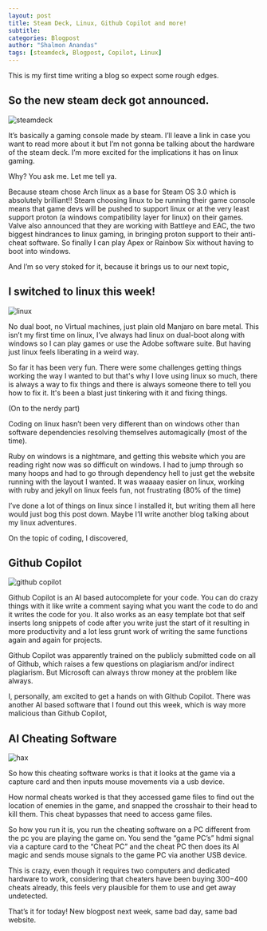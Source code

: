 ```yaml
---
layout: post
title: Steam Deck, Linux, Github Copilot and more!
subtitle: 
categories: Blogpost
author: "Shalmon Anandas"
tags: [steamdeck, Blogpost, Copilot, Linux]
---
```


This is my first time writing a blog so expect some rough edges.

<h2>So the new steam deck got announced.</h2> 

![steamdeck](https://media.giphy.com/media/6lMfL1EaeuCqQMWFTi/giphy.gif)

It’s basically a gaming console made by steam. I’ll leave a link in case you want to read more about it but I’m not gonna be talking about the hardware of the steam deck. I’m more excited for the implications it has on linux gaming. 

Why? You ask me. Let me tell ya. 

Because steam chose Arch linux as a base for Steam OS 3.0 which is absolutely brilliant!!
Steam choosing linux to be running their game console means that game devs will be pushed to support linux or at the very least support proton (a windows compatibility layer for linux) on their games. 
Valve also announced that they are working with Battleye and EAC, the two biggest hindrances to linux gaming, in bringing proton support to their anti-cheat software. So finally I can play Apex or Rainbow Six without having to boot into windows.

And I’m so very stoked for it, because it brings us to our next topic,

<h2>I switched to linux this week!</h2>

![linux](https://media.giphy.com/media/4N5ddOOJJ7gtKTgNac/giphy.gif)

No dual boot, no Virtual machines, just plain old Manjaro on bare metal. 
This isn’t my first time on linux, I’ve always had linux on dual-boot along with windows so I can play games or use the Adobe software suite. But having just linux feels liberating in a weird way.

So far it has been very fun. There were some challenges getting things working the way I wanted to but that's why I love using linux so much, there is always a way to fix things and there is always someone there to tell you how to fix it. It's been a blast just tinkering with it and fixing things.

(On to the nerdy part)

Coding on linux hasn’t been very different than on windows other than software dependencies resolving themselves automagically (most of the time).

Ruby on windows is a nightmare, and getting this website which you are reading right now was so difficult on windows. I had to jump through so many hoops and had to go through dependency hell to just get the website running with the layout I wanted. It was waaaay easier on linux, working with ruby and jekyll on linux feels fun, not frustrating (80% of the time)

I’ve done a lot of things on linux since I installed it, but writing them all here would just bog this post down. Maybe I’ll write another blog talking about my linux adventures.

On the topic of coding, I discovered, 

<h2>Github Copilot</h2>

![github copilot](https://media.giphy.com/media/f02UiuM8VDwQquKzCv/giphy.gif)

Github Copilot is an AI based autocomplete for your code. You can do crazy things with it like write a comment saying what you want the code to do and it writes the code for you. It also works as an easy template bot that self inserts long snippets of code after you write just the start of it resulting in more productivity and a lot less grunt work of writing the same functions again and again for projects.

Github Copilot was apparently trained on the publicly submitted code on all of Github, which raises a few questions on plagiarism and/or indirect plagiarism. But Microsoft can always throw money at the problem like always.

I, personally, am excited to get a hands on with GIthub Copilot. There was another AI based software that I found out this week, which is way more malicious than Github Copilot,

<h2>AI Cheating Software</h2>

![hax](https://media.giphy.com/media/TPNiqAHnoJHnEgAAIN/giphy.gif)

So how this cheating software works is that it looks at the game via a capture card and then inputs mouse movements via a usb device.

How normal cheats worked is that they accessed game files to find out the location of enemies in the game, and snapped the crosshair to their head to kill them. This cheat bypasses that need to access game files.

So how you run it is, you run the cheating software on a PC different from the pc you are playing the game on. You send the “game PC’s” hdmi signal via a capture card to the “Cheat PC” and the cheat PC then does its AI magic and sends mouse signals to the game PC via another USB device.


This is crazy, even though it requires two computers and dedicated hardware to work, considering that cheaters have been buying $300-$400 cheats already, this feels very plausible for them to use and get away undetected.

That’s it for today! New blogpost next week, same bad day, same bad website.
